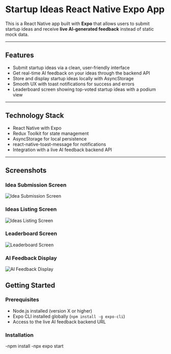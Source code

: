 # Startup Ideas React Native Expo App

This is a React Native app built with **Expo** that allows users to submit startup ideas and receive **live AI-generated feedback** instead of static mock data.

---

## Features

- Submit startup ideas via a clean, user-friendly interface
- Get real-time AI feedback on your ideas through the backend API
- Store and display startup ideas locally with AsyncStorage
- Smooth UX with toast notifications for success and errors
- Leaderboard screen showing top-voted startup ideas with a podium view

---

## Technology Stack

- React Native with Expo
- Redux Toolkit for state management
- AsyncStorage for local persistence
- react-native-toast-message for notifications
- Integration with a live AI feedback backend API

---
## Screenshots

### Idea Submission Screen

![Idea Submission Screen](./screenshots/idea-submission.png)

### Ideas Listing Screen

![Ideas Listing Screen](./screenshots/idea-listing.png)

### Leaderboard Screen

![Leaderboard Screen](./screenshots/leaderboard.png)

### AI Feedback Display

![AI Feedback Display](./screenshots/ai-feedback.png)

## Getting Started

### Prerequisites

- Node.js installed (version X or higher)
- Expo CLI installed globally (`npm install -g expo-cli`)
- Access to the live AI feedback backend URL

### Installation
-npm install
-npx expo start